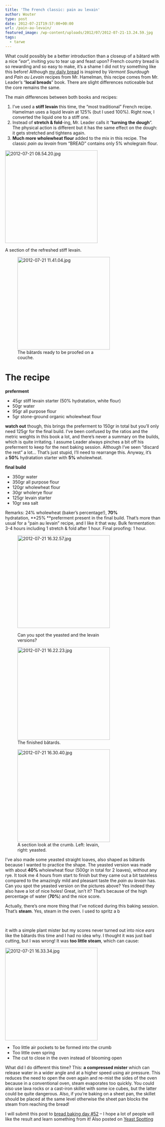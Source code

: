 ```yaml
---
title: 'The French classic: pain au levain'
author: Wouter
type: post
date: 2012-07-21T19:57:00+00:00
url: /pain-au-levain/
featured_image: /wp-content/uploads/2012/07/2012-07-21-13.24.59.jpg
tags:
  - tarwe
---
```


What could possibly be a better introduction than a closeup of a bâtard with a nice &#8220;_ear_&#8220;, inviting you to tear up and feast upon? French country bread is so rewarding and so easy to make, it&#8217;s a shame I did not try something like this before! Although [my daily bread][2] is inspired by _Vermont Sourdough_ and _Pain au Levain_ recipes from Mr. Hamelman, this recipe comes from Mr. Leader&#8217;s &#8220;**local breads**&#8221; book. There are slight differences noticeable but the core remains the same.

The main differences between both books and recipes:

  1. I&#8217;ve used a **stiff levain** this time, the &#8220;most traditional&#8221; French recipe. Hamelman uses a liquid levain at 125% (but I used 100%). Right now, I converted the liquid one to a stiff one.
  2. Instead of **stretch & fold**-ing, Mr. Leader calls it &#8220;**turning the dough**&#8220;. The physical action is different but it has the same effect on the dough: it gets stretched and tightens again.
  3. **Much more wholewheat flour** added to the mix in this recipe. The classic _pain au levain_ from &#8220;BREAD&#8221; contains only 5% wholegrain flour.<figure style="width: 300px" class="wp-caption alignleft">

[<img title="2012-07-21 08.54.20.jpg" src="http://lh5.ggpht.com/-F7t4j9uaDgE/UAsJgE-l4PI/AAAAAAAAGZU/R8OwR5cGR8k/s300-c/2012-07-21%25252008.54.20.jpg" alt="2012-07-21 08.54.20.jpg" width="300" height="300" />][3]<figcaption class="wp-caption-text">A section of the refreshed stiff levain.</figcaption></figure> <figure style="width: 300px" class="wp-caption alignleft">[<img title="2012-07-21 11.41.04.jpg" src="http://lh4.ggpht.com/-EAUnk6gPbvM/UAsJg-n5K_I/AAAAAAAAGZc/Y3Xrene24s8/s300-c/2012-07-21%25252011.41.04.jpg" alt="2012-07-21 11.41.04.jpg" width="300" height="300" />][4]<figcaption class="wp-caption-text">The bâtards ready to be proofed on a couche.</figcaption></figure> 

<h1 style="clear: both;">
  The recipe
</h1>

**preferment**

  * 45gr stiff levain starter (50% hydratation, white flour)
  * 50gr water
  * 95gr all purpose flour
  * 5gr stone-ground organic wholewheat flour

**watch out** though, this brings the preferment to 150gr in total but you&#8217;ll only need 125gr for the final build. I&#8217;ve been confused by the ratios and the metric weights in this book a lot, and there&#8217;s never a summary on the builds, which is quite irritating. I assume Leader always pinches a bit off his preferment to keep for the next baking session. Although I&#8217;ve seen &#8220;discard the rest&#8221; a lot&#8230; That&#8217;s just stupid, I&#8217;ll need to rearrange this. Anyway, it&#8217;s a **50%** hydratation starter with **5%** wholewheat.

**final build**

  * 350gr water
  * 350gr all purpose flour
  * 120gr wholewheat flour
  * 30gr wholerye flour
  * 125gr levain starter
  * 10gr sea salt

Remarks: 24% wholewheat (baker&#8217;s percentage!), **70%** hydratation, **25% **preferment present in the final build. That&#8217;s more than usual for a &#8220;pain au levain&#8221; recipe, and I like it that way. Bulk fermentation: 3-4 hours including 1 stretch & fold after 1 hour. Final proofing: 1 hour.<figure style="width: 300px" class="wp-caption alignleft">

[<img title="2012-07-21 16.32.57.jpg" src="http://lh5.ggpht.com/-dEyWFd4JyOo/UAsJkj8_UVI/AAAAAAAAGZs/J6W11CMncRg/s300-c/2012-07-21%25252016.32.57.jpg" alt="2012-07-21 16.32.57.jpg" width="300" height="300" />][5]<figcaption class="wp-caption-text">Can you spot the yeasted and the levain versions?</figcaption></figure> <figure style="width: 300px" class="wp-caption alignleft">[<img title="2012-07-21 16.22.23.jpg" src="http://lh3.ggpht.com/-JkGtxII8pZI/UAsJjOJbcoI/AAAAAAAAGZk/9PVcuqfYVSA/s300-c/2012-07-21%25252016.22.23.jpg" alt="2012-07-21 16.22.23.jpg" width="300" height="300" />][6]<figcaption class="wp-caption-text">The finished bâtards.</figcaption></figure> <figure style="width: 300px" class="wp-caption alignleft">[<img title="2012-07-21 16.30.40.jpg" src="http://lh6.ggpht.com/-eC3WFuF-tRg/UAsJmyX3vjI/AAAAAAAAGZ8/jEKONTMutWs/s300-c/2012-07-21%25252016.30.40.jpg" alt="2012-07-21 16.30.40.jpg" width="300" height="300" />][7]<figcaption class="wp-caption-text">A section look at the crumb. Left: levain, right: yeasted.</figcaption></figure> 

<p style="clear: both;">
  I&#8217;ve also made some yeasted straight loaves, also shaped as bâtards because I wanted to practice the shape. The yeasted version was made with about <strong>40% </strong>wholewheat flour (500gr in total for 2 loaves), without any rye. It took me 4 hours from start to finish but they came out a bit tasteless compared to the amazingly mild and pleasant taste the <em>pain au levain</em> has. Can you spot the yeasted version on the pictures above? Yes indeed they also have a lot of nice holes! Great, isn&#8217;t it? That&#8217;s because of the high percentage of water (<strong>70%</strong>) and the nice score.
</p>

<p style="clear: both;">
  Actually, there&#8217;s one more thing that I&#8217;ve noticed during this baking session. That&#8217;s <strong>steam</strong>. Yes, steam in the oven. I used to spritz a b
</p>

&nbsp;

<p style="clear: both;">
  it with a simple plant mister but my scores never turned out into nice <em>ears</em> like the bâtards this time and I had no idea why. I thought it was just bad cutting, but I was wrong! It was <strong>too little steam</strong>, which can cause:
</p>

<img class="alignright" title="2012-07-21 16.33.34.jpg" src="http://lh5.ggpht.com/-ydivZlM94To/UAsJlubj-oI/AAAAAAAAGZ0/H7nJaNjhCXQ/s300-c/2012-07-21%25252016.33.34.jpg" alt="2012-07-21 16.33.34.jpg" width="300" height="300" />

  * Too little air pockets to be formed into the crumb
  * Too little oven spring
  * The cut to close in the oven instead of blooming open

What did I do different this time? This: **a compressed mister** which can release water in a wider angle and at a higher speed using air pressure. This reduces the need to open the oven again and re-mist the sides of the oven because in a conventional oven, steam evaporates too quickly. You could also use lava rocks or a cast-iron skillet with some ice cubes, but the latter could be quite dangerous. Also, if you&#8217;re baking on a sheet pan, the skillet should be placed at the same level otherwise the sheet pan blocks the steam from reaching the bread!

I will submit this post to [bread baking day #52][8] &#8211; I hope a lot of people will like the result and learn something from it! Also posted on [Yeast Spotting][9]

 [1]: https://redzuurdesem.be/wp-content/uploads/2012/07/2012-07-21-13.24.59.jpg
 [2]: https://redzuurdesem.be/placemarks/baked-my-daily-bread/ "Baked my daily bread"
 [3]: http://lh5.ggpht.com/-F7t4j9uaDgE/UAsJgE-l4PI/AAAAAAAAGZU/R8OwR5cGR8k/s1024/2012-07-21%25252008.54.20.jpg "2012-07-21 08.54.20.jpg"
 [4]: http://lh4.ggpht.com/-EAUnk6gPbvM/UAsJg-n5K_I/AAAAAAAAGZc/Y3Xrene24s8/s1024/2012-07-21%25252011.41.04.jpg "2012-07-21 11.41.04.jpg"
 [5]: http://lh5.ggpht.com/-dEyWFd4JyOo/UAsJkj8_UVI/AAAAAAAAGZs/J6W11CMncRg/s1024/2012-07-21%25252016.32.57.jpg "2012-07-21 16.32.57.jpg"
 [6]: http://lh3.ggpht.com/-JkGtxII8pZI/UAsJjOJbcoI/AAAAAAAAGZk/9PVcuqfYVSA/s1024/2012-07-21%25252016.22.23.jpg "2012-07-21 16.22.23.jpg"
 [7]: http://lh6.ggpht.com/-eC3WFuF-tRg/UAsJmyX3vjI/AAAAAAAAGZ8/jEKONTMutWs/s1024/2012-07-21%25252016.30.40.jpg "2012-07-21 16.30.40.jpg"
 [8]: http://cindystarblog.blogspot.it/2012/07/announcing-bread-baking-day-52.html
 [9]: http://www.wildyeastblog.com/category/yeastspotting/